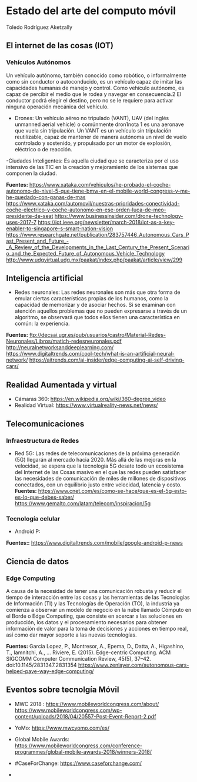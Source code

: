 


# Estado del arte del computo móvil
Toledo Rodríguez Aketzally

 ## El internet de las cosas (IOT)
  ### Vehículos Autónomos
  Un vehículo autónomo, también conocido como robótico, o informalmente como sin conductor o autoconducido, es un vehículo capaz de imitar las capacidades humanas de manejo y control. Como vehículo autónomo, es capaz de percibir el medio que le rodea y navegar en consecuencia.2​ El conductor podrá elegir el destino, pero no se le requiere para activar ninguna operación mecánica del vehículo.

   - Drones: Un vehículo aéreo no tripulado (VANT), UAV (del inglés unmanned aerial vehicle) o comúnmente dron1​nota 1​ es una aeronave que vuela sin tripulación. Un VANT es un vehículo sin tripulación reutilizable, capaz de mantener de manera autónoma un nivel de vuelo controlado y sostenido, y propulsado por un motor de explosión, eléctrico o de reacción.
   
   -Ciudades Inteligentes: Es aquella ciudad que se caracteriza por el uso intensivo de las TIC en la creación y mejoramiento de los sistemas que componen la ciudad.
   
   __Fuentes:__  https://www.xataka.com/vehiculos/he-probado-el-coche-autonomo-de-nivel-5-que-tiene-bmw-en-el-mobile-world-congress-y-me-he-quedado-con-ganas-de-mas
  https://www.xataka.com/automovil/nuestras-prioridades-conectividad-coche-electrico-y-coche-autonomo-en-ese-orden-luca-de-meo-presidente-de-seat
  https://www.businessinsider.com/drone-technology-uses-2017-7
  https://iot.ieee.org/newsletter/march-2018/iot-as-a-key-enabler-to-singapore-s-smart-nation-vision
  https://www.researchgate.net/publication/283757446_Autonomous_Cars_Past_Present_and_Future_-_A_Review_of_the_Developments_in_the_Last_Century_the_Present_Scenario_and_the_Expected_Future_of_Autonomous_Vehicle_Technology
  http://www.udgvirtual.udg.mx/paakat/index.php/paakat/article/view/299
   
 ## Inteligencia artificial
 - Redes neuronales: Las redes neuronales son más que otra forma de emular ciertas características propias de los humanos, como la capacidad de memorizar y de asociar hechos. Si se examinan con atención aquellos problemas que no pueden expresarse a través de un algoritmo, se observará que todos ellos tienen una característica en común: la experiencia. 
 
__Fuentes:__ ftp://decsai.ugr.es/pub/usuarios/castro/Material-Redes-Neuronales/Libros/matich-redesneuronales.pdf
 http://neuralnetworksanddeeplearning.com/
 https://www.digitaltrends.com/cool-tech/what-is-an-artificial-neural-network/ 
 https://aitrends.com/ai-insider/edge-computing-ai-self-driving-cars/

 
 ## Realidad Aumentada y virtual
  - Cámaras 360: https://en.wikipedia.org/wiki/360-degree_video
 - Realidad Virtual: https://www.virtualreality-news.net/news/
 
 ## Telecomunicaciones
  ### Infraestructura de Redes
 - Red 5G: Las redes de telecomunicaciones de la próxima generación (5G) llegarán al mercado hacia 2020. Más allá de las mejoras en la velocidad, se espera que la tecnología 5G desate todo un ecosistema del Internet de las Cosas masivo en el que las redes pueden satisfacer las necesidades de comunicación de miles de millones de dispositivos conectados, con un equilibrio justo entre velocidad, latencia y costo.
__Fuentes:__ https://www.cnet.com/es/como-se-hace/que-es-el-5g-esto-es-lo-que-debes-saber/
https://www.gemalto.com/latam/telecom/inspiracion/5g

 ### Tecnología celular
 - Android P: 
 
 __Fuentes::__ https://www.digitaltrends.com/mobile/google-android-p-news
 
 ## Ciencia de datos
 ### Edge Computing
 A causa de la necesidad de tener una comunicación robusta y reducir el tiempo de interacción entre las cosas y las herramientas de las Tecnologías de Información (TI) y las Tecnologías de Operación (TO), la industria ya comienza a observar un modelo de negocio en la nube llamado Cómputo en el Borde o Edge Computing, que consiste en acercar a las soluciones en producción, los datos y el procesamiento necesarios para obtener información de valor para la toma de decisiones y acciones en tiempo real, así como dar mayor soporte a las nuevas tecnologías.
 
 __Fuentes:__ Garcia Lopez, P., Montresor, A., Epema, D., Datta, A., Higashino, T., Iamnitchi, A., … Riviere, E. (2015). Edge-centric Computing. ACM SIGCOMM Computer Communication Review, 45(5), 37–42. doi:10.1145/2831347.2831354
   https://www.zenlayer.com/autonomous-cars-helped-pave-way-edge-computing/

## Eventos sobre tecnolgía Móvil
  - MWC 2018 : https://www.mobileworldcongress.com/about/
 https://www.mobileworldcongress.com/wp-content/uploads/2018/04/20557-Post-Event-Report-2.pdf
 - YoMo: https://www.mwcyomo.com/es/
 - Global Mobile Awards: https://www.mobileworldcongress.com/conference-programmes/global-mobile-awards-2018/winners-2018/
 - #CaseForChange: https://www.caseforchange.com/


 - 

